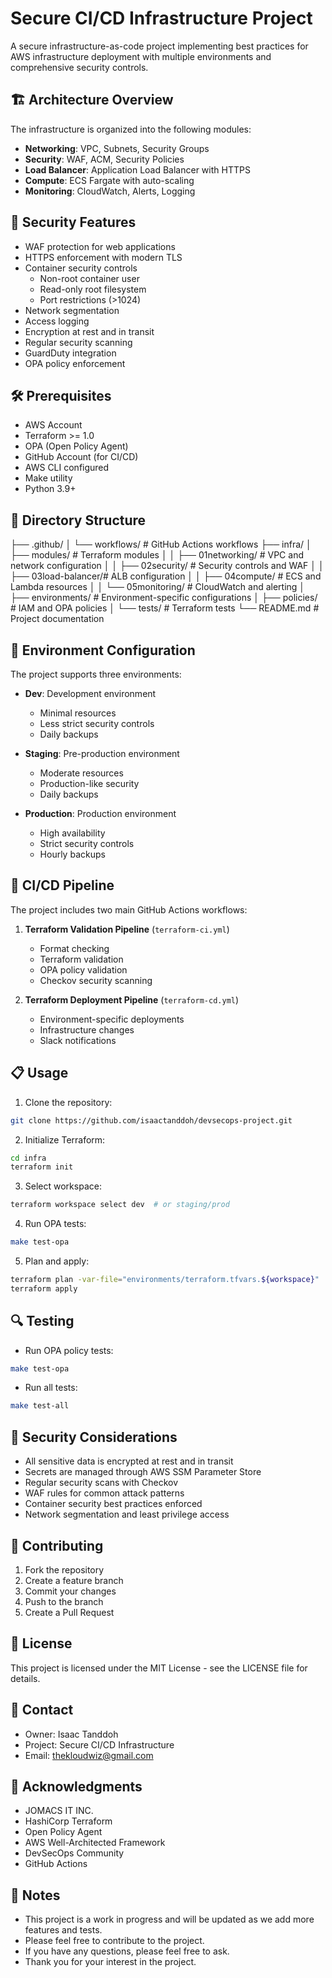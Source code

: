 # Secure CI/CD Infrastructure Project

A secure infrastructure-as-code project implementing best practices for AWS infrastructure deployment with multiple environments and comprehensive security controls.

## 🏗️ Architecture Overview

The infrastructure is organized into the following modules:

- **Networking**: VPC, Subnets, Security Groups
- **Security**: WAF, ACM, Security Policies
- **Load Balancer**: Application Load Balancer with HTTPS
- **Compute**: ECS Fargate with auto-scaling
- **Monitoring**: CloudWatch, Alerts, Logging

## 🔐 Security Features

- WAF protection for web applications
- HTTPS enforcement with modern TLS
- Container security controls
  - Non-root container user
  - Read-only root filesystem
  - Port restrictions (>1024)
- Network segmentation
- Access logging
- Encryption at rest and in transit
- Regular security scanning
- GuardDuty integration
- OPA policy enforcement

## 🛠️ Prerequisites

- AWS Account
- Terraform >= 1.0
- OPA (Open Policy Agent)
- GitHub Account (for CI/CD)
- AWS CLI configured
- Make utility
- Python 3.9+

## 📁 Directory Structure 
├── .github/
│ └── workflows/ # GitHub Actions workflows
├── infra/
│ ├── modules/ # Terraform modules
│ │ ├── 01networking/ # VPC and network configuration
│ │ ├── 02security/ # Security controls and WAF
│ │ ├── 03load-balancer/# ALB configuration
│ │ ├── 04compute/ # ECS and Lambda resources
│ │ └── 05monitoring/ # CloudWatch and alerting
│ ├── environments/ # Environment-specific configurations
│ ├── policies/ # IAM and OPA policies
│ └── tests/ # Terraform tests
└── README.md # Project documentation

## 🚀 Environment Configuration

The project supports three environments:

- **Dev**: Development environment
  - Minimal resources
  - Less strict security controls
  - Daily backups

- **Staging**: Pre-production environment
  - Moderate resources
  - Production-like security
  - Daily backups

- **Production**: Production environment
  - High availability
  - Strict security controls
  - Hourly backups

## 🔄 CI/CD Pipeline

The project includes two main GitHub Actions workflows:

1. **Terraform Validation Pipeline** (`terraform-ci.yml`)
   - Format checking
   - Terraform validation
   - OPA policy validation
   - Checkov security scanning

2. **Terraform Deployment Pipeline** (`terraform-cd.yml`)
   - Environment-specific deployments
   - Infrastructure changes
   - Slack notifications

## 📋 Usage

1. Clone the repository:

```bash
git clone https://github.com/isaactanddoh/devsecops-project.git
```

2. Initialize Terraform:
```bash
cd infra
terraform init
```

3. Select workspace:
```bash
terraform workspace select dev  # or staging/prod
```

4. Run OPA tests:
```bash
make test-opa
```

5. Plan and apply:
```bash
terraform plan -var-file="environments/terraform.tfvars.${workspace}"
terraform apply
```

## 🔍 Testing

- Run OPA policy tests:
```bash
make test-opa
```

- Run all tests:
```bash
make test-all
```

## 🔐 Security Considerations

- All sensitive data is encrypted at rest and in transit
- Secrets are managed through AWS SSM Parameter Store
- Regular security scans with Checkov
- WAF rules for common attack patterns
- Container security best practices enforced
- Network segmentation and least privilege access

## 🤝 Contributing

1. Fork the repository
2. Create a feature branch
3. Commit your changes
4. Push to the branch
5. Create a Pull Request

## 📄 License

This project is licensed under the MIT License - see the LICENSE file for details.

## 👥 Contact

- Owner: Isaac Tanddoh
- Project: Secure CI/CD Infrastructure
- Email: thekloudwiz@gmail.com

## 🙏 Acknowledgments

- JOMACS IT INC.
- HashiCorp Terraform
- Open Policy Agent
- AWS Well-Architected Framework
- DevSecOps Community
- GitHub Actions

## 📝 Notes

- This project is a work in progress and will be updated as we add more features and tests.
- Please feel free to contribute to the project.
- If you have any questions, please feel free to ask.
- Thank you for your interest in the project.